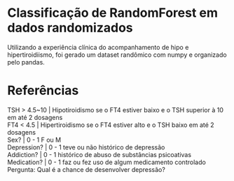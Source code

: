 # Classificação de RandomForest em dados randomizados
Utilizando a experiência clínica do acompanhamento de hipo e hipertiroidiismo, foi gerado um dataset randômico com numpy e organizado pelo pandas.

#  Referências
TSH > 4.5~10 | Hipotiroidismo se o FT4 estiver baixo e o TSH superior à 10 em até 2 dosagens <br />
FT4 < 4.5 | Hipertiroidismo se o FT4 estiver alto e o TSH baixo em até 2 dosagens <br />
Sex? | 0 - 1 F ou M <br />
Depression? | 0 - 1  teve ou não histórico de depressão <br />
Addiction? | 0 - 1 histórico de abuso de substâncias psicoativas <br />
Medication? | 0 - 1  faz ou fez uso de algum medicamento controlado <br />
Pergunta: Qual é a chance de desenvolver depressão? <br />
